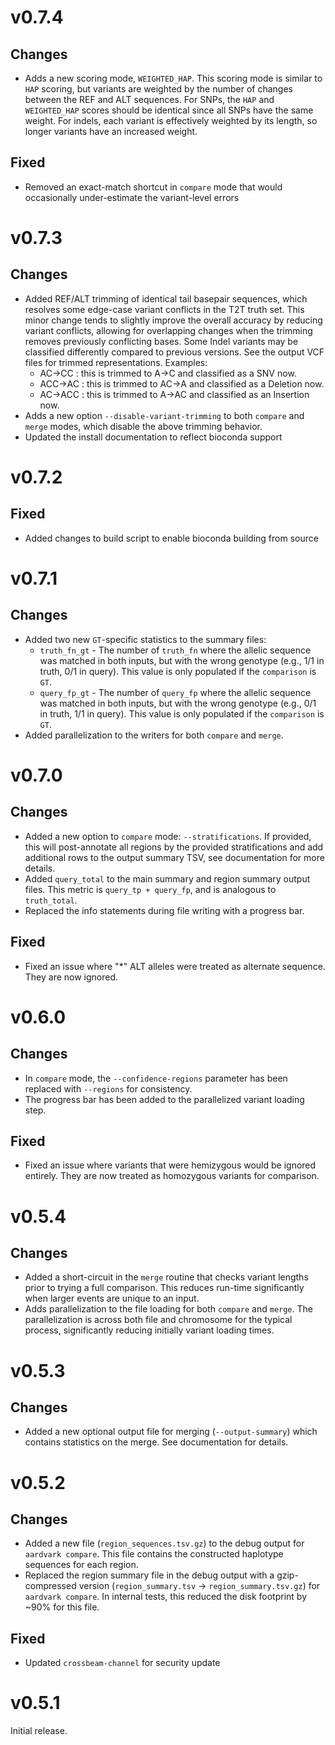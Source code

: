 # v0.7.4
## Changes
- Adds a new scoring mode, `WEIGHTED_HAP`. This scoring mode is similar to `HAP` scoring, but variants are weighted by the number of changes between the REF and ALT sequences. For SNPs, the `HAP` and `WEIGHTED_HAP` scores should be identical since all SNPs have the same weight. For indels, each variant is effectively weighted by its length, so longer variants have an increased weight.

## Fixed
- Removed an exact-match shortcut in `compare` mode that would occasionally under-estimate the variant-level errors

# v0.7.3
## Changes
- Added REF/ALT trimming of identical tail basepair sequences, which resolves some edge-case variant conflicts in the T2T truth set. This minor change tends to slightly improve the overall accuracy by reducing variant conflicts, allowing for overlapping changes when the trimming removes previously conflicting bases. Some Indel variants may be classified differently compared to previous versions. See the output VCF files for trimmed representations. Examples:
  - AC->CC : this is trimmed to A->C and classified as a SNV now.
  - ACC->AC : this is trimmed to AC->A and classified as a Deletion now.
  - AC->ACC : this is trimmed to A->AC and classified as an Insertion now.
- Adds a new option `--disable-variant-trimming` to both `compare` and `merge` modes, which disable the above trimming behavior.
- Updated the install documentation to reflect bioconda support

# v0.7.2
## Fixed
- Added changes to build script to enable bioconda building from source

# v0.7.1
## Changes
- Added two new `GT`-specific statistics to the summary files:
  - `truth_fn_gt` - The number of `truth_fn` where the allelic sequence was matched in both inputs, but with the wrong genotype (e.g., 1/1 in truth, 0/1 in query). This value is only populated if the `comparison` is `GT`.
  - `query_fp_gt` - The number of `query_fp` where the allelic sequence was matched in both inputs, but with the wrong genotype (e.g., 0/1 in truth, 1/1 in query). This value is only populated if the `comparison` is `GT`.
- Added parallelization to the writers for both `compare` and `merge`.

# v0.7.0
## Changes
- Added a new option to `compare` mode: `--stratifications`. If provided, this will post-annotate all regions by the provided stratifications and add additional rows to the output summary TSV, see documentation for more details.
- Added `query_total` to the main summary and region summary output files. This metric is `query_tp + query_fp`, and is analogous to `truth_total`.
- Replaced the info statements during file writing with a progress bar.

## Fixed
- Fixed an issue where "\*" ALT alleles were treated as alternate sequence. They are now ignored.

# v0.6.0
## Changes
- In `compare` mode, the `--confidence-regions` parameter has been replaced with `--regions` for consistency.
- The progress bar has been added to the parallelized variant loading step.

## Fixed
- Fixed an issue where variants that were hemizygous would be ignored entirely. They are now treated as homozygous variants for comparison.

# v0.5.4
## Changes
- Added a short-circuit in the `merge` routine that checks variant lengths prior to trying a full comparison. This reduces run-time significantly when larger events are unique to an input.
- Adds parallelization to the file loading for both `compare` and `merge`. The parallelization is across both file and chromosome for the typical process, significantly reducing initially variant loading times.

# v0.5.3
## Changes
- Added a new optional output file for merging (`--output-summary`) which contains statistics on the merge. See documentation for details.

# v0.5.2
## Changes
- Added a new file (`region_sequences.tsv.gz`) to the debug output for `aardvark compare`. This file contains the constructed haplotype sequences for each region.
- Replaced the region summary file in the debug output with a gzip-compressed version (`region_summary.tsv` -> `region_summary.tsv.gz`) for `aardvark compare`. In internal tests, this reduced the disk footprint by ~90% for this file.

## Fixed
- Updated `crossbeam-channel` for security update

# v0.5.1
Initial release.
